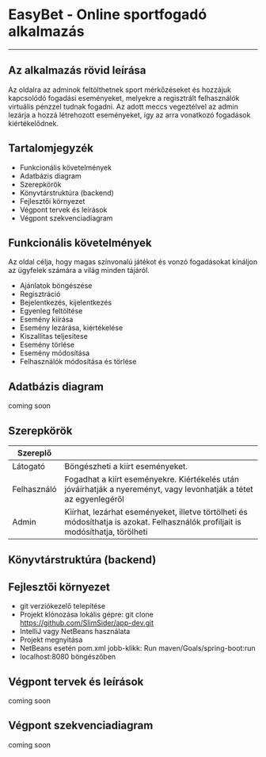 # EasyBet - Online sportfogadó alkalmazás
---
## Az alkalmazás rövid leírása
Az oldalra az adminok feltölthetnek sport mérkőzéseket és hozzájuk kapcsolódó fogadási eseményeket, melyekre a regisztrált felhasználók virtuális pénzzel tudnak fogadni. Az adott meccs vegeztélvel az admin lezárja a hozzá létrehozott eseményeket, így az arra vonatkozó fogadások kiértékelődnek. 

## Tartalomjegyzék
+ Funkcionális követelmények
+ Adatbázis diagram
+ Szerepkörök
+ Könyvtárstruktúra (backend)
+ Fejlesztői környezet
+ Végpont tervek és leírások
+ Végpont szekvenciadiagram

## Funkcionális követelmények
Az oldal célja, hogy magas színvonalú játékot és vonzó fogadásokat kínáljon az ügyfelek számára a világ minden tájáról.
+ Ajánlatok böngészése
+ Regisztráció
+ Bejelentkezés, kijelentkezés
+ Egyenleg feltöltése
+ Esemény kiírása
+ Esemény lezárása, kiértékelése
+ Kiszallitas teljesitese
+ Esemény törlése
+ Esemény módosítása
+ Felhasználók módosítása és törlése

## Adatbázis diagram
coming soon

## Szerepkörök
| Szereplő |  |
| ------ | ----------- |
| Látogató   | Böngészheti a kiírt eseményeket. |
| Felhasználó | Fogadhat a kiírt eseményekre. Kiértékelés után jóváírhatják a nyereményt, vagy levonhatják a tétet az egyenlegéről |
| Admin    | Kiírhat, lezárhat eseményeket, illetve törtölheti és módosíthatja is azokat. Felhasználók profiljait is modósíthatja, törölheti |

## Könyvtárstruktúra (backend)

## Fejlesztői környezet
+ git verziókezelő telepítése
+ Projekt klónozása lokális gépre: git clone https://github.com/SlimSider/app-dev.git
+ IntelliJ vagy NetBeans használata
+ Projekt megnyitása
+ NetBeans esetén pom.xml jobb-klikk: Run maven/Goals/spring-boot:run
+ localhost:8080 böngészőben

## Végpont tervek és leírások
coming soon
 
## Végpont szekvenciadiagram
coming soon
